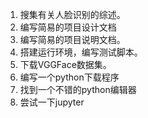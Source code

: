1. 搜集有关人脸识别的综述。
2. 编写简易的项目设计文档
3. 编写简易的项目说明文档。
4. 搭建运行环境，编写测试脚本。
5. 下载VGGFace数据集。
6. 编写一个python下载程序
7. 找到一个不错的python编辑器
8. 尝试一下jupyter

